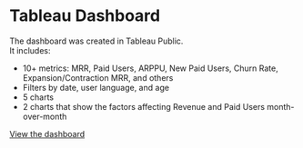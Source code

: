 # Tableau Dashboard

The dashboard was created in Tableau Public.  
It includes:

- 10+ metrics: MRR, Paid Users, ARPPU, New Paid Users, Churn Rate, Expansion/Contraction MRR, and others
- Filters by date, user language, and age
- 5 charts
- 2 charts that show the factors affecting Revenue and Paid Users month-over-month

[View the dashboard](https://public.tableau.com/app/profile/tetiana.napolskzkh/viz/Revenuemetrics_17173128936040/Dashboard12)
